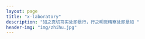 ```yaml
---
layout: page
title: "x-laboratory"
description: "知之真切笃实处即是行，行之明觉精察处即是知 "
header-img: "img/zhihu.jpg"
---
```









